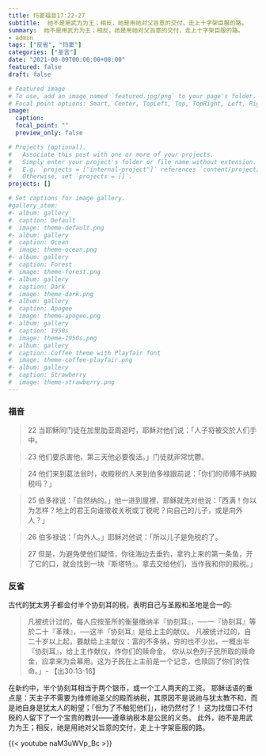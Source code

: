 ```yaml
---
title: 玛窦福音17:22-27
subtitle:  祂不是用武力为王；相反，祂是用祂对父旨意的交付，走上十字架臣服的路。
summary:  祂不是用武力为王；相反，祂是用祂对父旨意的交付，走上十字架臣服的路。
- admin
tags: ["反省", "玛窦"]
categories: ["圣言"]
date: "2021-08-09T00:00:00+08:00"
featured: false
draft: false

# Featured image
# To use, add an image named `featured.jpg/png` to your page's folder.
# Focal point options: Smart, Center, TopLeft, Top, TopRight, Left, Right, BottomLeft, Bottom, BottomRight
image:
  caption:
  focal_point: ""
  preview_only: false

# Projects (optional).
#   Associate this post with one or more of your projects.
#   Simply enter your project's folder or file name without extension.
#   E.g. `projects = ["internal-project"]` references `content/project/deep-learning/index.md`.
#   Otherwise, set `projects = []`.
projects: []

# Set captions for image gallery.
#gallery_item:
#- album: gallery
#  caption: Default
#  image: theme-default.png
#- album: gallery
#  caption: Ocean
#  image: theme-ocean.png
#- album: gallery
#  caption: Forest
#  image: theme-forest.png
#- album: gallery
#  caption: Dark
#  image: theme-dark.png
#- album: gallery
#  caption: Apogee
#  image: theme-apogee.png
#- album: gallery
#  caption: 1950s
#  image: theme-1950s.png
#- album: gallery
#  caption: Coffee theme with Playfair font
#  image: theme-coffee-playfair.png
#- album: gallery
#  caption: Strawberry
#  image: theme-strawberry.png
---
```


### 福音
> 22 当耶稣同门徒在加里肋亚周遊时，耶稣对他们说：「人子将被交於人们手中。

> 23 他们要杀害他，第三天他必要復活。」门徒就非常忧鬱。

> 24 他们来到葛法翁时，收殿税的人来到伯多禄跟前说：「你们的师傅不纳殿税吗？」

> 25 伯多禄说：「自然纳的。」他一进到屋裡，耶稣就先对他说：「西满！你以为怎样？地上的君王向谁徵收关税或丁税呢？向自己的儿子，或是向外人？」

> 26 伯多禄说：「向外人。」耶稣对他说：「所以儿子是免税的了。

> 27 但是，为避免使他们疑怪，你往海边去垂钓，拿钓上来的第一条鱼，开了它的口，就会找到一块『斯塔特』。拿去交给他们，当作我和你的殿税。」

### 反省
古代的犹太男子都会付半个协刻耳的税，表明自己与圣殿和圣地是合一的:
>  凡被统计过的，每人应按圣所的衡量缴纳半『协刻耳』，──一『协刻耳』等於二十『革辣』，──这半『协刻耳』是给上主的献仪。 凡被统计过的，自二十岁以上起，要献给上主献仪：富的不多纳，穷的也不少出，一概出半『协刻耳』，给上主作献仪，作你们的赎命金。 你从以色列子民所取的赎命金，应拿来为会幕用。这为子民在上主前是一个记念，也赎回了你们的性命。」- 【出30:13-16】

在新约中，半个协刻耳相当于两个银币，或一个工人两天的工资。 耶稣话语的重点是：天主子不需要为维修祂圣父的殿而纳税，其原因不是说祂与犹太教不和，而是祂自身是犹太人的盼望；「但为了不触犯他们」，祂仍然付了！ 这为找借口不付税的人留下了一个宝贵的教训——遵章纳税本是公民的义务。 此外，祂不是用武力为王；相反，祂是用祂对父旨意的交付，走上十字架臣服的路。

{{< youtube naM3uWVp_Bc >}}
